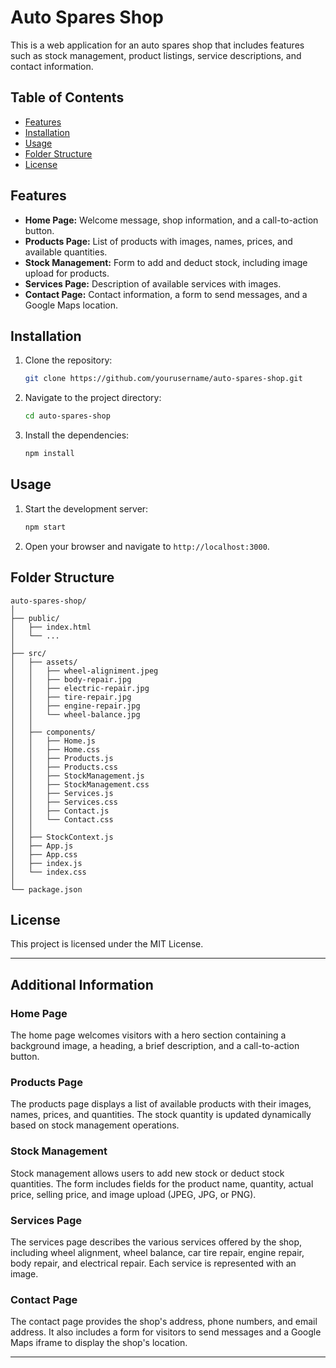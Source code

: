 # Auto Spares Shop

This is a web application for an auto spares shop that includes features such as stock management, product listings, service descriptions, and contact information.

## Table of Contents

- [Features](#features)
- [Installation](#installation)
- [Usage](#usage)
- [Folder Structure](#folder-structure)
- [License](#license)

## Features

- **Home Page:** Welcome message, shop information, and a call-to-action button.
- **Products Page:** List of products with images, names, prices, and available quantities.
- **Stock Management:** Form to add and deduct stock, including image upload for products.
- **Services Page:** Description of available services with images.
- **Contact Page:** Contact information, a form to send messages, and a Google Maps location.

## Installation

1. Clone the repository:

    ```bash
    git clone https://github.com/yourusername/auto-spares-shop.git
    ```

2. Navigate to the project directory:

    ```bash
    cd auto-spares-shop
    ```

3. Install the dependencies:

    ```bash
    npm install
    ```

## Usage

1. Start the development server:

    ```bash
    npm start
    ```

2. Open your browser and navigate to `http://localhost:3000`.

## Folder Structure

```
auto-spares-shop/
│
├── public/
│   ├── index.html
│   └── ...
│
├── src/
│   ├── assets/
│   │   ├── wheel-aligniment.jpeg
│   │   ├── body-repair.jpg
│   │   ├── electric-repair.jpg
│   │   ├── tire-repair.jpg
│   │   ├── engine-repair.jpg
│   │   └── wheel-balance.jpg
│   │
│   ├── components/
│   │   ├── Home.js
│   │   ├── Home.css
│   │   ├── Products.js
│   │   ├── Products.css
│   │   ├── StockManagement.js
│   │   ├── StockManagement.css
│   │   ├── Services.js
│   │   ├── Services.css
│   │   ├── Contact.js
│   │   └── Contact.css
│   │
│   ├── StockContext.js
│   ├── App.js
│   ├── App.css
│   ├── index.js
│   └── index.css
│
└── package.json
```

## License

This project is licensed under the MIT License.

---

## Additional Information

### Home Page

The home page welcomes visitors with a hero section containing a background image, a heading, a brief description, and a call-to-action button.

### Products Page

The products page displays a list of available products with their images, names, prices, and quantities. The stock quantity is updated dynamically based on stock management operations.

### Stock Management

Stock management allows users to add new stock or deduct stock quantities. The form includes fields for the product name, quantity, actual price, selling price, and image upload (JPEG, JPG, or PNG).

### Services Page

The services page describes the various services offered by the shop, including wheel alignment, wheel balance, car tire repair, engine repair, body repair, and electrical repair. Each service is represented with an image.

### Contact Page

The contact page provides the shop's address, phone numbers, and email address. It also includes a form for visitors to send messages and a Google Maps iframe to display the shop's location.

---
